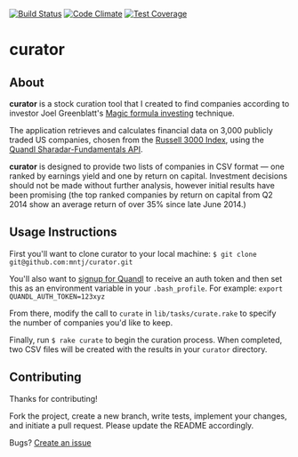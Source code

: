 [![Build Status](https://travis-ci.org/mntj/curator.svg?branch=master)](https://travis-ci.org/mntj/curator)
[![Code Climate](https://codeclimate.com/github/mntj/curator/badges/gpa.svg)](https://codeclimate.com/github/mntj/curator)
[![Test Coverage](https://codeclimate.com/github/mntj/curator/badges/coverage.svg)](https://codeclimate.com/github/mntj/curator)

# curator
## About
**curator** is a stock curation tool that I created to find companies according to investor Joel Greenblatt's [Magic formula investing](http://en.wikipedia.org/wiki/Magic_formula_investing) technique.

The application retrieves and calculates financial data on 3,000 publicly traded US companies, chosen from the [Russell 3000 Index](https://www.russell.com/indexes/americas/indexes/fact-sheet.page?ic=US3000), using the [Quandl Sharadar-Fundamentals API](https://www.quandl.com/SHARADAR).

**curator** is designed to provide two lists of companies in CSV format — one ranked by earnings yield and one by return on capital. Investment decisions should not be made without further analysis, however initial results have been promising (the top ranked companies by return on capital from Q2 2014 show an average return of over 35% since late June 2014.)

## Usage Instructions

First you'll want to clone curator to your local machine:
```$ git clone git@github.com:mntj/curator.git```

You'll also want to [signup for Quandl](https://www.quandl.com/) to receive an auth token and then set this as an environment variable in your ```.bash_profile```. For example:
```export QUANDL_AUTH_TOKEN=123xyz```

From there, modify the call to ```curate``` in ```lib/tasks/curate.rake``` to specify the number of companies you'd like to keep.

Finally, run ```$ rake curate``` to begin the curation process. When completed, two CSV files will be created with the results in your ```curator``` directory.

## Contributing

Thanks for contributing!

Fork the project, create a new branch, write tests, implement your changes, and initiate a pull request. Please update the README accordingly.

Bugs? [Create an issue](https://github.com/mntj/curator/issues)
